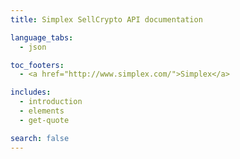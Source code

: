 ```yaml
---
title: Simplex SellCrypto API documentation

language_tabs:
  - json

toc_footers:
  - <a href="http://www.simplex.com/">Simplex</a>

includes:
  - introduction
  - elements
  - get-quote

search: false
---
```

